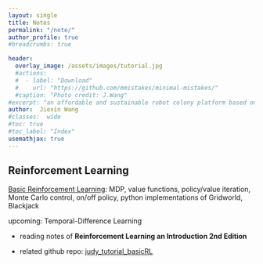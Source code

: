 ```yaml
---
layout: single
title: Notes
permalink: "/note/"
author_profile: true
#breadcrumbs: true

header:
  overlay_image: /assets/images/tutorial.jpg
  #actions:
  #  - label: "Download"
  #    url: "https://github.com/mmistakes/minimal-mistakes/"
  #caption: "Photo credit: J.Wang"
#excerpt: "an affordable and sustainable robot colony platform based on Android"
author:  Jiexin Wang
#classes:  wide
#toc: true
#toc_label: "Index"
usemathjax: true
---
```


## Reinforcement Learning

[Basic Reinforcement Learning](/judy_blog/basicrl/): MDP, value functions, policy/value iteration, Monte Carlo control, on/off policy, python implementations of Gridworld, Blackjack

upcoming: Temporal-Difference Learning

- reading notes of **Reinforcement Learning an Introduction 2nd Edition**

- related github repo: [judy_tutorial_basicRL](https://github.com/ha5ha6/judy_tutorial_basicRL)
